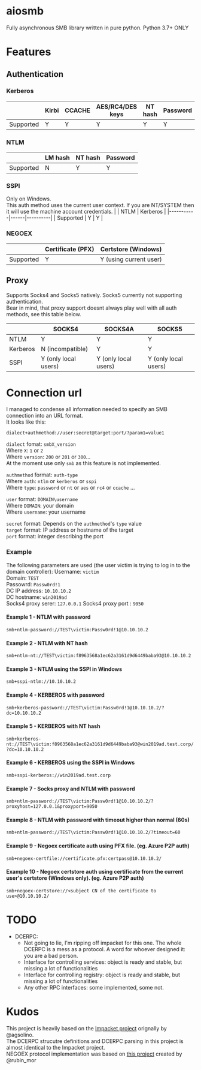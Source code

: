 # aiosmb
Fully asynchronous SMB library written in pure python. Python 3.7+ ONLY

# Features

## Authentication
### Kerberos
|           | Kirbi | CCACHE | AES/RC4/DES keys | NT hash | Password | Certificate |
|-----------|-------|--------|------------------|---------|----------|-------------|
| Supported | Y     | Y      | Y                | Y       | Y        | Y           |

### NTLM
|           | LM hash | NT hash | Password |
|-----------|---------|---------|----------|
| Supported | N       | Y       | Y        |

### SSPI
Only on Windows.  
This auth method uses the current user context. If you are NT/SYSTEM then it will use the machine account credentials.
|           | NTLM | Kerberos |
|-----------|------|----------|
| Supported | Y    | Y        |

### NEGOEX
|           | Certificate (PFX) | Certstore (Windows)     |
|-----------|-------------------|-------------------------|
| Supported | Y                 | Y (using current user)  |

## Proxy
Supports Socks4 and Socks5 natively. Socks5 currently not supporting authentication.  
Bear in mind, that proxy support doesnt always play well with all auth methods, see this table below.

|          | SOCKS4                 | SOCKS4A | SOCKS5               |
|----------|------------------------|---------|----------------------|
| NTLM     | Y                      | Y       | Y                    |
| Kerberos | N (incompatible)       | Y       | Y                    |
| SSPI     | Y (only local users)   | Y (only local users)      | Y (only local users) |


# Connection url
I managed to condense all information needed to specify an SMB connection into an URL format.  
It looks like this:  
  
`dialect+authmethod://user:secret@target:port/?param1=value1`  
  
`dialect` fomat:  `smbX_version`  
Where `X`: `1` or `2`  
Where `version`: `200` or `201` or `300`...  
At the moment use only `smb` as this feature is not implemented.
  
`authmethod` format: `auth-type`  
Where `auth`: `ntlm` or `kerberos` or `sspi`  
Where `type`: `password` or `nt` or `aes` or `rc4` or `ccache` ...  
  
`user` format: `DOMAIN\username`  
Where `DOMAIN`: your domain  
Where `username`: your username  
  
`secret` format: Depends on the `authmethod`'s `type` value  
`target` format: IP address or hostname of the target  
`port` format: integer describing the port  


### Example
The following parameters are used (the user victim is trying to log in to the domain controller):
Username: `victim`  
Domain: `TEST`  
Passowrd: `Passw0rd!1`  
DC IP address: `10.10.10.2`  
DC hostname: `win2019ad`  
Socks4 proxy serer: `127.0.0.1`
Socks4 proxy port : `9050`

#### Example 1 - NTLM with password
`smb+ntlm-password://TEST\victim:Passw0rd!1@10.10.10.2`
#### Example 2 - NTLM with NT hash
`smb+ntlm-nt://TEST\victim:f8963568a1ec62a3161d9d6449baba93@10.10.10.2`
#### Example 3 - NTLM using the SSPI in Windows
`smb+sspi-ntlm://10.10.10.2`
#### Example 4 - KERBEROS with password
`smb+kerberos-password://TEST\victim:Passw0rd!1@10.10.10.2/?dc=10.10.10.2`
#### Example 5 - KERBEROS with NT hash
`smb+kerberos-nt://TEST\victim:f8963568a1ec62a3161d9d6449baba93@win2019ad.test.corp/?dc=10.10.10.2`
#### Example 6 - KERBEROS using the SSPI in Windows
`smb+sspi-kerberos://win2019ad.test.corp`
#### Example 7 - Socks proxy and NTLM with password
`smb+ntlm-password://TEST\victim:Passw0rd!1@10.10.10.2/?proxyhost=127.0.0.1&proxyport=9050`
#### Example 8 - NTLM with password with timeout higher than normal (60s)
`smb+ntlm-password://TEST\victim:Passw0rd!1@10.10.10.2/?timeout=60`
#### Example 9 - Negoex certificate auth using PFX file. (eg. Azure P2P auth)
`smb+negoex-certfile://certificate.pfx:certpass@10.10.10.2/`
#### Example 10 - Negoex certstore auth using certificate from the current user's certstore (Windows only). (eg. Azure P2P auth)
`smb+negoex-certstore://<subject CN of the certificate to use>@10.10.10.2/`

# TODO
- DCERPC:
  - Not going to lie, I'm ripping off impacket for this one. The whole DCERPC is a mess as a protocol. A word for whoever designed it: you are a bad person.
  - Interface for controlling services: object is ready and stable, but missing a lot of functionalities
  - Interface for controlling registry: object is ready and stable, but missing a lot of functionalities
  - Any other RPC interfaces: some implemented, some not.

# Kudos
This project is heavily based on the [Impacket project](https://github.com/SecureAuthCorp/impacket) orignally by @agsolino.  
The DCERPC strucutre definitions and DCERPC parsing in this project is almost identical to the Impacket project.  
NEGOEX protocol implementation was based on [this project](https://github.com/morRubin/AzureADJoinedMachinePTC) created by @rubin_mor
